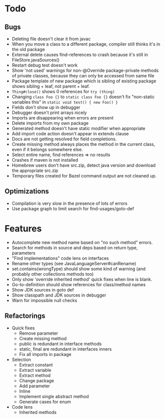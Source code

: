 # Todo

## Bugs 
- Deleting file doesn't clear it from javac
- When you move a class to a different package, compiler still thinks it's in the old package
- External delete causes find-references to crash because it's still in FileStore.javaSources()
- Restart debug test doesn't work
- Show 'not used' warnings for non-@Override package-private methods of private classes, because they can only be accessed from same file
- Package template of new package which is sibling of existing package shows sibling + leaf, not parent + leaf.
- `Thing#close()` shows 0 references for `try (thing)`
- Changing `class Foo {}` to `static class Foo {}` doesn't fix "non-static variables this" in `static void test() { new Foo() }`
- Fields don't show up in debugger
- Debugger doesn't print arrays nicely
- Imports are disappearing when errors are present
- Delete imports from my own package
- Generated method doesn't have static modifier when appropriate
- Add import code action doesn't appear in extends clause
- Docs are not getting resolved for field completions.
- Create missing method always places the method in the current class, even if it belongs somewhere else.
- Select entire name, find references => no results
- Crashes if maven is not installed
- Homebrew users don't have src.zip, detect java version and download the appropriate src.zip
- Temporary files created for Bazel command output are not cleaned up.

## Optimizations
- Compilation is very slow in the presence of lots of errors
- Use package graph to limit search for find-usages/goto-def

# Features
- Autocomplete new method name based on "no such method" errors.
- Search for methods in source and deps based on return type, parameters
- "Find implementations" code lens on interfaces
- Rename other types (see JavaLanguageServer#canRename)
- set.contains(wrongType) should show some kind of warning (and probably other collections methods too)
- Only show 'override inherited method' quick fixes when line is blank.
- Go-to-definition should show references for class/method names
- Show JDK sources in goto def
- Show classpath and JDK sources in debugger
- Warn for impossible null checks


## Refactorings
- Quick fixes
    - Remove parameter
    - Create missing method
    - public is redundant in interface methods
    - static, final are redundant in interfaces inners
    - Fix all imports in package
- Selection
    - Extract constant
    - Extract variable
    - Extract method
    - Change package
    - Add parameter
    - Inline
    - Implement single abstract method
    - Generate cases for enum
- Code lens
    - Inherited methods